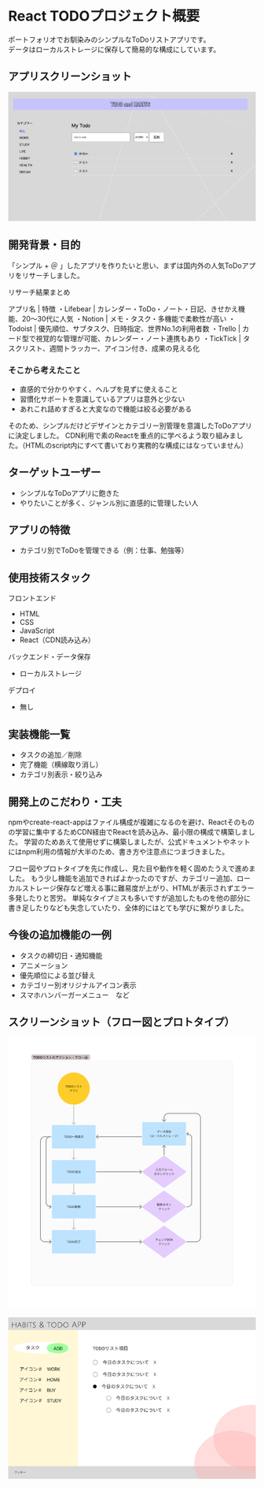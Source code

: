 # React TODOプロジェクト概要
ポートフォリオでお馴染みのシンプルなToDoリストアプリです。  
データはローカルストレージに保存して簡易的な構成にしています。

## アプリスクリーンショット

![スクリーンショットTOP](react-todo.jpg)


## 開発背景・目的
「シンプル + ＠ 」したアプリを作りたいと思い、まずは国内外の人気ToDoアプリをリサーチしました。

リサーチ結果まとめ

アプリ名 | 特徴
・Lifebear | カレンダー・ToDo・ノート・日記、きせかえ機能、20〜30代に人気
・Notion | メモ・タスク・多機能で柔軟性が高い
・Todoist | 優先順位、サブタスク、日時指定、世界No.1の利用者数
・Trello | カード型で視覚的な管理が可能、カレンダー・ノート連携もあり
・TickTick | タスクリスト、週間トラッカー、アイコン付き、成果の見える化

### そこから考えたこと
- 直感的で分かりやすく、ヘルプを見ずに使えること
- 習慣化サポートを意識しているアプリは意外と少ない
- あれこれ詰めすぎると大変なので機能は絞る必要がある

そのため、シンプルだけどデザインとカテゴリー別管理を意識したToDoアプリに決定しました。
CDN利用で素のReactを重点的に学べるよう取り組みました。（HTMLのscript内にすべて書いており実務的な構成にはなっていません）

## ターゲットユーザー
- シンプルなToDoアプリに飽きた
- やりたいことが多く、ジャンル別に直感的に管理したい人

## アプリの特徴
- カテゴリ別でToDoを管理できる（例：仕事、勉強等）

## 使用技術スタック

フロントエンド
- HTML
- CSS
- JavaScript
- React（CDN読み込み）

バックエンド・データ保存
- ローカルストレージ

デプロイ
- 無し


## 実装機能一覧
- タスクの追加／削除
- 完了機能（横線取り消し）
- カテゴリ別表示・絞り込み

## 開発上のこだわり・工夫
npmやcreate-react-appはファイル構成が複雑になるのを避け、Reactそのものの学習に集中するためCDN経由でReactを読み込み、最小限の構成で構築しました。
学習のためあえて使用せずに構築しましたが、公式ドキュメントやネットにはnpm利用の情報が大半のため、書き方や注意点につまづきました。

フロー図やプロトタイプを先に作成し、見た目や動作を軽く固めたうえで進めました。
もう少し機能を追加できればよかったのですが、カテゴリー追加、ローカルストレージ保存など増える事に難易度が上がり、HTMLが表示されずエラー多発したりと苦労。
単純なタイプミスも多いですが追加したものを他の部分に書き足したりなども失念していたり、全体的にはとても学びに繋がりました。

## 今後の追加機能の一例
- タスクの締切日・通知機能
- アニメーション
- 優先順位による並び替え
- カテゴリー別オリジナルアイコン表示
- スマホハンバーガーメニュー　など

## スクリーンショット（フロー図とプロトタイプ）

![フロー図](todo_flowpic.jpg)

![プロトタイプ](figma-prototype.png)

